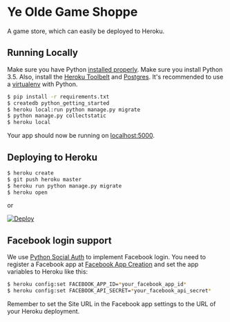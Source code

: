 # Ye Olde Game Shoppe

A game store, which can easily be deployed to Heroku.

## Running Locally

Make sure you have Python [installed properly](http://install.python-guide.org). Make sure you install Python 3.5. Also, install the [Heroku Toolbelt](https://toolbelt.heroku.com/) and [Postgres](https://devcenter.heroku.com/articles/heroku-postgresql#local-setup). It's recommended to use a [virtualenv](http://docs.python-guide.org/en/latest/dev/virtualenvs/) with Python.

```sh
$ pip install -r requirements.txt
$ createdb python_getting_started
$ heroku local:run python manage.py migrate
$ python manage.py collectstatic
$ heroku local
```

Your app should now be running on [localhost:5000](http://localhost:5000/).

## Deploying to Heroku

```sh
$ heroku create
$ git push heroku master
$ heroku run python manage.py migrate
$ heroku open
```

or

[![Deploy](https://www.herokucdn.com/deploy/button.png)](https://heroku.com/deploy)

## Facebook login support

We use [Python Social Auth](http://python-social-auth.readthedocs.org/en/stable/backends/facebook.html?highlight=facebook) to implement Facebook login. You need to register a Facebook app at [Facebook App Creation](http://developers.facebook.com/setup/) and set the app variables to Heroku like this:

```sh
$ heroku config:set FACEBOOK_APP_ID=*your_facebook_app_id*
$ heroku config:set FACEBOOK_API_SECRET=*your_facebook_api_secret*
```

Remember to set the Site URL in the Facebook app settings to the URL of your Heroku deployment.
